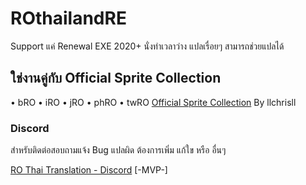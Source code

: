 # ROthailandRE
Support แค่ Renewal EXE 2020+
นั่งทำเวลาว่าง แปลเรื่อยๆ สามารถช่วยแปลได้

## ใช่งานคู่กับ Official Sprite Collection
• bRO
• iRO
• jRO
• phRO
• twRO
[Official Sprite Collection](https://www.mediafire.com/file/mc8y1swq8sgypcd/officials-data.rar/file) By llchrisll

### Discord
สำหรับติดต่อสอบถามแจ้ง Bug แปลผิด ต้องการเพิ่ม แก้ใข หรือ อื่นๆ

[RO Thai Translation - Discord](https://discord.gg/FmsMGburZn)  [-MVP-]
